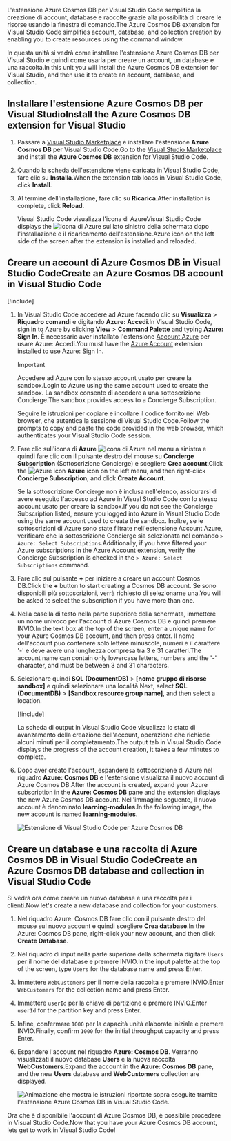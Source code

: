 <span data-ttu-id="852bd-101">L'estensione Azure Cosmos DB per Visual Studio Code semplifica la creazione di account, database e raccolte grazie alla possibilità di creare le risorse usando la finestra di comando.</span><span class="sxs-lookup"><span data-stu-id="852bd-101">The Azure Cosmos DB extension for Visual Studio Code simplifies account, database, and collection creation by enabling you to create resources using the command window.</span></span>

<span data-ttu-id="852bd-102">In questa unità si vedrà come installare l'estensione Azure Cosmos DB per Visual Studio e quindi come usarla per creare un account, un database e una raccolta.</span><span class="sxs-lookup"><span data-stu-id="852bd-102">In this unit you will install the Azure Cosmos DB extension for Visual Studio, and then use it to create an account, database, and collection.</span></span>

## <a name="install-the-azure-cosmos-db-extension-for-visual-studio"></a><span data-ttu-id="852bd-103">Installare l'estensione Azure Cosmos DB per Visual Studio</span><span class="sxs-lookup"><span data-stu-id="852bd-103">Install the Azure Cosmos DB extension for Visual Studio</span></span>

1. <span data-ttu-id="852bd-104">Passare a [Visual Studio Marketplace](https://marketplace.visualstudio.com/items?itemName=ms-azuretools.vscode-cosmosdb) e installare l'estensione **Azure Cosmos DB** per Visual Studio Code.</span><span class="sxs-lookup"><span data-stu-id="852bd-104">Go to the [Visual Studio Marketplace](https://marketplace.visualstudio.com/items?itemName=ms-azuretools.vscode-cosmosdb) and install the **Azure Cosmos DB** extension for Visual Studio Code.</span></span>

1. <span data-ttu-id="852bd-105">Quando la scheda dell'estensione viene caricata in Visual Studio Code, fare clic su **Installa**.</span><span class="sxs-lookup"><span data-stu-id="852bd-105">When the extension tab loads in Visual Studio Code, click **Install**.</span></span>

1. <span data-ttu-id="852bd-106">Al termine dell'installazione, fare clic su **Ricarica**.</span><span class="sxs-lookup"><span data-stu-id="852bd-106">After installation is complete, click **Reload**.</span></span>

    <span data-ttu-id="852bd-107">Visual Studio Code visualizza l'icona di Azure</span><span class="sxs-lookup"><span data-stu-id="852bd-107">Visual Studio Code displays the</span></span> ![Icona di Azure](../media/2-setup/visual-studio-code-explorer-icon.png) <span data-ttu-id="852bd-109">sul lato sinistro della schermata dopo l'installazione e il ricaricamento dell'estensione.</span><span class="sxs-lookup"><span data-stu-id="852bd-109">Azure icon on the left side of the screen after the extension is installed and reloaded.</span></span>

## <a name="create-an-azure-cosmos-db-account-in-visual-studio-code"></a><span data-ttu-id="852bd-110">Creare un account di Azure Cosmos DB in Visual Studio Code</span><span class="sxs-lookup"><span data-stu-id="852bd-110">Create an Azure Cosmos DB account in Visual Studio Code</span></span>

[!include[](../../../includes/azure-sandbox-activate.md)]

1. <span data-ttu-id="852bd-111">In Visual Studio Code accedere ad Azure facendo clic su **Visualizza** > **Riquadro comandi** e digitando **Azure: Accedi**.</span><span class="sxs-lookup"><span data-stu-id="852bd-111">In Visual Studio Code, sign in to Azure by clicking **View** > **Command Palette** and typing **Azure: Sign In**.</span></span> <span data-ttu-id="852bd-112">È necessario aver installato l'estensione [Account Azure](https://marketplace.visualstudio.com/items?itemName=ms-vscode.azure-account) per usare Azure: Accedi.</span><span class="sxs-lookup"><span data-stu-id="852bd-112">You must have the [Azure Account](https://marketplace.visualstudio.com/items?itemName=ms-vscode.azure-account) extension installed to use Azure: Sign In.</span></span>

    > [!IMPORTANT]
    > <span data-ttu-id="852bd-113">Accedere ad Azure con lo stesso account usato per creare la sandbox.</span><span class="sxs-lookup"><span data-stu-id="852bd-113">Login to Azure using the same account used to create the sandbox.</span></span> <span data-ttu-id="852bd-114">La sandbox consente di accedere a una sottoscrizione Concierge.</span><span class="sxs-lookup"><span data-stu-id="852bd-114">The sandbox provides access to a Concierge Subscription.</span></span>

    <span data-ttu-id="852bd-115">Seguire le istruzioni per copiare e incollare il codice fornito nel Web browser, che autentica la sessione di Visual Studio Code.</span><span class="sxs-lookup"><span data-stu-id="852bd-115">Follow the prompts to copy and paste the code provided in the web browser, which authenticates your Visual Studio Code session.</span></span>

1. <span data-ttu-id="852bd-116">Fare clic sull'icona di **Azure** ![Icona di Azure](../media/2-setup/visual-studio-code-explorer-icon.png) nel menu a sinistra e quindi fare clic con il pulsante destro del mouse su **Concierge Subscription** (Sottoscrizione Concierge) e scegliere **Crea account**.</span><span class="sxs-lookup"><span data-stu-id="852bd-116">Click the ![Azure icon](../media/2-setup/visual-studio-code-explorer-icon.png) **Azure** icon on the left menu, and then right-click **Concierge Subscription**, and click **Create Account**.</span></span>

    <span data-ttu-id="852bd-117">Se la sottoscrizione Concierge non è inclusa nell'elenco, assicurarsi di avere eseguito l'accesso ad Azure in Visual Studio Code con lo stesso account usato per creare la sandbox.</span><span class="sxs-lookup"><span data-stu-id="852bd-117">If you do not see the Concierge Subscription listed, ensure you logged into Azure in Visual Studio Code using the same account used to create the sandbox.</span></span> <span data-ttu-id="852bd-118">Inoltre, se le sottoscrizioni di Azure sono state filtrate nell'estensione Account Azure, verificare che la sottoscrizione Concierge sia selezionata nel comando `> Azure: Select Subscriptions`.</span><span class="sxs-lookup"><span data-stu-id="852bd-118">Additionally, if you have filtered your Azure subscriptions in the Azure Account extension, verify the Concierge Subscription is checked in the `> Azure: Select Subscriptions` command.</span></span>

1. <span data-ttu-id="852bd-119">Fare clic sul pulsante __+__ per iniziare a creare un account Cosmos DB.</span><span class="sxs-lookup"><span data-stu-id="852bd-119">Click the __+__ button to start creating a Cosmos DB account.</span></span> <span data-ttu-id="852bd-120">Se sono disponibili più sottoscrizioni, verrà richiesto di selezionarne una.</span><span class="sxs-lookup"><span data-stu-id="852bd-120">You will be asked to select the subscription if you have more than one.</span></span>

1. <span data-ttu-id="852bd-121">Nella casella di testo nella parte superiore della schermata, immettere un nome univoco per l'account di Azure Cosmos DB e quindi premere INVIO.</span><span class="sxs-lookup"><span data-stu-id="852bd-121">In the text box at the top of the screen, enter a unique name for your Azure Cosmos DB account, and then press enter.</span></span> <span data-ttu-id="852bd-122">Il nome dell'account può contenere solo lettere minuscole, numeri e il carattere '-' e deve avere una lunghezza compresa tra 3 e 31 caratteri.</span><span class="sxs-lookup"><span data-stu-id="852bd-122">The account name can contain only lowercase letters, numbers and the '-' character, and must be between 3 and 31 characters.</span></span>

1. <span data-ttu-id="852bd-123">Selezionare quindi **SQL (DocumentDB)** > **<rgn>[nome gruppo di risorse sandbox]</rgn>** e quindi selezionare una località.</span><span class="sxs-lookup"><span data-stu-id="852bd-123">Next, select **SQL (DocumentDB)** > **<rgn>[Sandbox resource group name]</rgn>**, and then select a location.</span></span>

    [!include[](../../../includes/azure-sandbox-regions-first-mention-note-friendly.md)]

    <span data-ttu-id="852bd-124">La scheda di output in Visual Studio Code visualizza lo stato di avanzamento della creazione dell'account, operazione che richiede alcuni minuti per il completamento.</span><span class="sxs-lookup"><span data-stu-id="852bd-124">The output tab in Visual Studio Code displays the progress of the account creation, it takes a few minutes to complete.</span></span>

1. <span data-ttu-id="852bd-125">Dopo aver creato l'account, espandere la sottoscrizione di Azure nel riquadro **Azure: Cosmos DB** e l'estensione visualizza il nuovo account di Azure Cosmos DB.</span><span class="sxs-lookup"><span data-stu-id="852bd-125">After the account is created, expand your Azure subscription in the **Azure: Cosmos DB** pane and the extension displays the new Azure Cosmos DB account.</span></span> <span data-ttu-id="852bd-126">Nell'immagine seguente, il nuovo account è denominato **learning-modules**.</span><span class="sxs-lookup"><span data-stu-id="852bd-126">In the following image, the new account is named **learning-modules**.</span></span>

    ![Estensione di Visual Studio Code per Azure Cosmos DB](../media/2-setup/azure-cosmos-db-vs-code-extension.png)

## <a name="create-an-azure-cosmos-db-database-and-collection-in-visual-studio-code"></a><span data-ttu-id="852bd-128">Creare un database e una raccolta di Azure Cosmos DB in Visual Studio Code</span><span class="sxs-lookup"><span data-stu-id="852bd-128">Create an Azure Cosmos DB database and collection in Visual Studio Code</span></span>

<span data-ttu-id="852bd-129">Si vedrà ora come creare un nuovo database e una raccolta per i clienti.</span><span class="sxs-lookup"><span data-stu-id="852bd-129">Now let's create a new database and collection for your customers.</span></span>

1. <span data-ttu-id="852bd-130">Nel riquadro Azure: Cosmos DB fare clic con il pulsante destro del mouse sul nuovo account e quindi scegliere **Crea database**.</span><span class="sxs-lookup"><span data-stu-id="852bd-130">In the Azure: Cosmos DB pane, right-click your new account, and then click **Create Database**.</span></span>
1. <span data-ttu-id="852bd-131">Nel riquadro di input nella parte superiore della schermata digitare `Users` per il nome del database e premere INVIO.</span><span class="sxs-lookup"><span data-stu-id="852bd-131">In the input palette at the top of the screen, type `Users` for the database name and press Enter.</span></span>
1. <span data-ttu-id="852bd-132">Immettere `WebCustomers` per il nome della raccolta e premere INVIO.</span><span class="sxs-lookup"><span data-stu-id="852bd-132">Enter `WebCustomers` for the collection name and press Enter.</span></span>
1. <span data-ttu-id="852bd-133">Immettere `userId` per la chiave di partizione e premere INVIO.</span><span class="sxs-lookup"><span data-stu-id="852bd-133">Enter `userId` for the partition key and press Enter.</span></span>
1. <span data-ttu-id="852bd-134">Infine, confermare `1000` per la capacità unità elaborate iniziale e premere INVIO.</span><span class="sxs-lookup"><span data-stu-id="852bd-134">Finally, confirm `1000` for the initial throughput capacity and press Enter.</span></span>
1. <span data-ttu-id="852bd-135">Espandere l'account nel riquadro **Azure: Cosmos DB**. Verranno visualizzati il nuovo database **Users** e la nuova raccolta **WebCustomers**.</span><span class="sxs-lookup"><span data-stu-id="852bd-135">Expand the account in the **Azure: Cosmos DB** pane, and the new **Users** database and **WebCustomers** collection are displayed.</span></span>

    ![Animazione che mostra le istruzioni riportate sopra eseguite tramite l'estensione Azure Cosmos DB in Visual Studio Code.](../media/2-setup/vs-code-azure-cosmos-db-extension.gif)

<span data-ttu-id="852bd-137">Ora che è disponibile l'account di Azure Cosmos DB, è possibile procedere in Visual Studio Code.</span><span class="sxs-lookup"><span data-stu-id="852bd-137">Now that you have your Azure Cosmos DB account, lets get to work in Visual Studio Code!</span></span>
